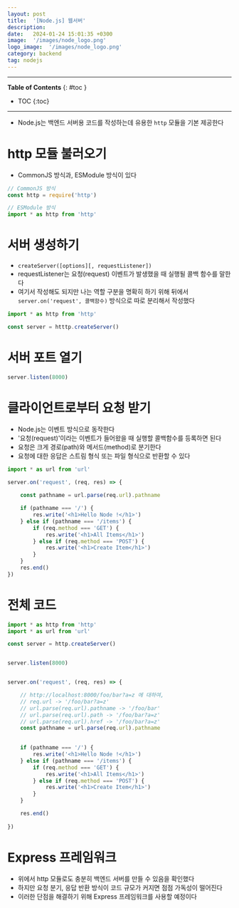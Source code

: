 ```yaml
---
layout: post
title:  '[Node.js] 웹서버'
description: 
date:   2024-01-24 15:01:35 +0300
image:  '/images/node_logo.png'
logo_image:  '/images/node_logo.png'
category: backend
tag: nodejs
---
```

---

**Table of Contents**
{: #toc }
*  TOC
{:toc}

---

- Node.js는 백엔드 서버용 코드를 작성하는데 유용한 `http` 모듈을 기본 제공한다

# http 모듈 불러오기

- CommonJS 방식과, ESModule 방식이 있다

```js
// CommonJS 방식
const http = require('http')

// ESModule 방식
import * as http from 'http'
```

# 서버 생성하기

- `createServer([options][, requestListener])`
- requestListener는 요청(request) 이벤트가 발생했을 때 실행될 콜백 함수를 말한다
- 여기서 작성해도 되지만 나는 역할 구분을 명확히 하기 위해 뒤에서 `server.on('request', 콜백함수)` 방식으로 따로 분리해서 작성했다

```js
import * as http from 'http'

const server = htttp.createServer()
```

# 서버 포트 열기

```js
server.listen(8000)
```

# 클라이언트로부터 요청 받기

- Node.js는 이벤트 방식으로 동작한다
- '요청(request)'이라는 이벤트가 들어왔을 때 실행할 콜백함수를 등록하면 된다
- 요청은 크게 경로(path)와 메서드(method)로 분기한다
- 요청에 대한 응답은 스트림 형식 또는 파일 형식으로 반환할 수 있다

```js
import * as url from 'url'

server.on('request', (req, res) => {
    
    const pathname = url.parse(req.url).pathname

    if (pathname === '/') {
        res.write('<h1>Hello Node !</h1>')
    } else if (pathname === '/items') {
        if (req.method === 'GET') {
            res.write('<h1>All Items</h1>')
        } else if (req.method === 'POST') {
            res.write('<h1>Create Item</h1>')
        }
    }
    res.end()
})

```

# 전체 코드

```js
import * as http from 'http'
import * as url from 'url'

const server = http.createServer()


server.listen(8000)


server.on('request', (req, res) => {

    // http://localhost:8000/foo/bar?a=z 에 대하여,
    // req.url -> '/foo/bar?a=z'
    // url.parse(req.url).pathname -> '/foo/bar'
    // url.parse(req.url).path -> '/foo/bar?a=z'
    // url.parse(req.url).href -> '/foo/bar?a=z'
    const pathname = url.parse(req.url).pathname

    
    if (pathname === '/') {
        res.write('<h1>Hello Node !</h1>')
    } else if (pathname === '/items') {
        if (req.method === 'GET') {
            res.write('<h1>All Items</h1>')
        } else if (req.method === 'POST') {
            res.write('<h1>Create Item</h1>')
        }
    }

    res.end()
    
})
```

# Express 프레임워크

- 위에서 http 모듈로도 충분히 백엔드 서버를 만들 수 있음을 확인했다
- 하지만 요청 분기, 응답 반환 방식이 코드 규모가 커지면 점점 가독성이 떨어진다
- 이러한 단점을 해결하기 위해 Express 프레임워크를 사용할 예정이다